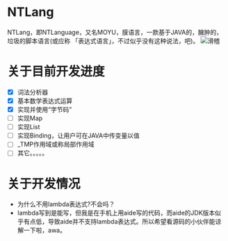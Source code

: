 # NTLang
NTLang，即NTLanguage，又名MOYU，膜语言，一款基于JAVA的，臃肿的，垃圾的脚本语言(或应称 「表达式语言」，不过似乎没有这种说法，吧)。
![滑稽](https://user-images.githubusercontent.com/55693652/102690190-afd04680-423e-11eb-8501-674a3b2aacb5.png)
# 关于目前开发进度
- [X] 词法分析器
- [X] 基本数学表达式运算
- [X] 实现并使用“字节码”
- [ ] 实现Map
- [ ] 实现List
- [ ] 实现Binding，让用户可在JAVA中传变量以值
- [ ] _TMP作用域或称局部作用域
- [ ] 其它。。。。。
# 关于开发情况
- 为什么不用lambda表达式?不会吗？
- lambda写到是能写，但我是在手机上用aide写的代码，而aide的JDK版本似乎有点低，导致aide并不支持lambda表达式。所以希望看源码的小伙伴能谅解一下啦，awa。
